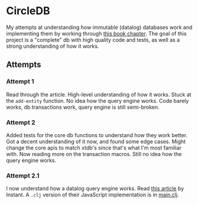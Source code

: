 # CircleDB

My attempts at understanding how immutable (datalog) databases work and
implementing them by working through 
[this book chapter](https://aosabook.org/en/500L/an-archaeology-inspired-database.html). 
The goal of this project is a "complete" db with high quality code and tests, as
well as a strong understanding of how it works.

## Attempts
### Attempt 1
Read through the article. High-level understanding of how it works. Stuck at the
`add-entity` function. No idea how the query engine works. Code barely works,
db transactions work, query engine is still semi-broken.

### Attempt 2
Added tests for the core db functions to understand how they work better. Got a
decent understanding of it now, and found some edge cases. Might change the core
apis to match xtdb's since that's what I'm most familiar with. Now reading more
on the transaction macros. Still no idea how the query engine works.

### Attempt 2.1
I now understand how a datalog query engine works. Read 
[this article](https://www.instantdb.com/essays/datalogjs) by Instant. A `.clj` 
version of their JavaScript implementation is in [main.clj](/main.clj).
